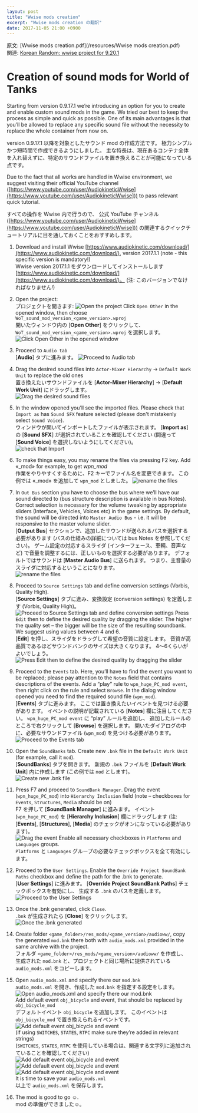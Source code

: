 ```yaml
---
layout: post
title: "Wwise mods creation"
excerpt: "Wwise mods creation の翻訳"
date: 2017-11-05 21:00 +0900
---
```

原文:
[Wwise mods creation.pdf](/resources/Wwise mods creation.pdf)  
関連:
[Korean Random: wwise project for 9.20.1](https://koreanrandom.com/forum/topic/41341-wwise-project-for-9201/)

# Creation of sound mods for World of Tanks

Starting from version 0.9.17.1 we’re introducing an option for you to create and enable custom sound mods in the game.
We tried our best to keep the process as simple and quick as possible.
One of its main advantages is that you’ll be allowed to replace any specific sound file
without the necessity to replace the whole container from now on.

version 0.9.17.1 以降を対象としたサウンド mod の作成方法です。
極力シンプルかつ短時間で作成できるようにしました。
主な特長は、現在あるコンテナ全体を入れ替えずに、特定のサウンドファイルを置き換えることが可能になっている点です。


Due to the fact that all works are handled in Wwise environment,
we suggest visiting their official YouTube channel
([https://www.youtube.com/user/AudiokineticWwise](https://www.youtube.com/user/AudiokineticWwise]))
to pass relevant quick tutorial.

すべての操作を Wwise 内で行うので、
公式 YouTube チャンネル
([https://www.youtube.com/user/AudiokineticWwise](https://www.youtube.com/user/AudiokineticWwise]))
の関連するクイックチュートリアルに目を通しておくことをおすすめします。


1. Download and install Wwise [https://www.audiokinetic.com/download/](https://www.audiokinetic.com/download/),
version 2017.1.1 (note - this specific version is mandatory!)  
Wwise version 2017.1.1 をダウンロードしてインストールします
[https://www.audiokinetic.com/download/](https://www.audiokinetic.com/download/)。
(注: このバージョンでなければなりません!)


2. Open the project:  
プロジェクトを開きます:
![Open the project](/resources/image_20171105_01.png)
Click `Open Other` in the opened window, then choose `WoT_sound_mod_version_<game_version>.wproj`  
開いたウィンドウ内の [**Open Other**] をクリックして、
`WoT_sound_mod_version_<game_version>.wproj` を選択します。
![Click Open Other in the opened window](/resources/image_20171105_02.png)

3. Proceed to `Audio tab`  
[**Audio**] タブに進みます。
![Proceed to Audio tab](/resources/image_20171105_03.png)

4. Drag the desired sound files into `Actor-Mixer Hierarchy` -> `Default Work Unit` to replace the old ones  
置き換えたいサウンドファイルを
[**Actor-Mixer Hierarchy**] -> [**Default Work Unit**]
にドラッグします。  
![Drag the desired sound files](/resources/image_20171105_04.png)

5. In the window opened you’ll see the imported files.
Please check that `Import as` has `Sound SFX` feature selected (please don't mistakenly select `Sound Voice`).  
ウィンドウが開いてインポートしたファイルが表示されます。
[**Import as**] の [**Sound SFX**] が選択されていることを確認してください
(間違って [**Sound Voice**] を選択しないようにしてください)。  
![check that Import](/resources/image_20171105_05.png)

6. To make things easy, you may rename the files via pressing F2 key.
Add «\_mod» for example, to get *wpn_mod*  
作業をやりやすくするために、F2 キーでファイル名を変更できます。
この例では «\_mod» を追加して `wpn_mod` としました。
![rename the files](/resources/image_20171105_06.png)

7. In `Out Bus` section you have to choose the bus where we’ll have our sound directed to (bus structure description is available in bus Notes).
Correct selection is necessary for the volume tweaking by appropriate sliders (Interface, Vehicles, Voices etc) in the game settings.
By default, the sound will be directed into `Master Audio Bus` - i.e. it will be responsive to the master volume slider.  
[**Output Bus**] セクションで、追加したサウンドが送られるバスを選択する必要があります
(バスの仕組みの詳細については bus Notes を参照してください)。
ゲーム設定の対応するスライダ (インターフェース、車輌、音声など) で音量を調整するには、正しいものを選択する必要があります。
デフォルトではサウンドは [**Master Audio Bus**] に送られます。
つまり、主音量のスライダに対応するということになります。  
![rename the files](/resources/image_20171105_07.png)

8. Proceed to `Source Settings` tab and define conversion settings (Vorbis, Quality High).  
[**Source Settings**] タブに進み、変換設定 (conversion settings) を定義します (Vorbis, Quality High)。  
![Proceed to Source Settings tab and define conversion settings](/resources/image_20171105_08.png)
Press `Edit` then to define the desired quality by dragging the slider.
The higher the quality set – the bigger will be the size of the resulting soundbank.
We suggest using values between 4 and 6.  
[**Edit**] を押し、スライダをドラッグして希望の音質に設定します。
音質が高品質であるほどサウンドバンクのサイズは大きくなります。
4～6くらいがよいでしょう。  
![Press Edit then to define the desired quality by dragging the slider](/resources/image_20171105_09.png)

9. Proceed to the `Events` tab.
Here, you’ll have to find the event you want to be replaced;
please pay attention to the `Notes` field that contains descriptions of the events.
Add a “play” rule to `wpn_huge_PC_mod event`, then right click on the rule and select `Browse`.
In the dialog window opened you need to find the required sound file (`wpn_mod`).  
[**Events**] タブに進みます。
ここでは置き換えたいイベントを見つける必要があります。
イベントの説明が記載されている [**Notes**] 欄に注目してください。
`wpn_huge_PC_mod event` に “play” ルールを追加し、
追加したルールのところで右クリックして [**Browse**] を選択します。
開いたダイアログの中に、必要なサウンドファイル (`wpn_mod`) を見つける必要があります。　　
![Proceed to the Events tab](/resources/image_20171105_10.png)

10. Open the `SoundBanks` tab.
Create new `.bnk` file in the `Default Work Unit` (for example, call it `mod`).  
[**SoundBanks**] タブを開きます。
新規の `.bnk` ファイルを [**Default Work Unit**] 内に作成します
(この例では `mod` とします)。  
![Create new .bnk file](/resources/image_20171105_11.png)

11. Press F7 and proceed to `SoundBank Manager`.
Drag the event (`wpn_huge_PC_mod`) into `Hierarchy Inclusion` field (note – checkboxes for `Events`, `Structures`, `Media` should be on)  
F7 を押して [**SoundBank Manager**] に進みます。
イベント (`wpn_huge_PC_mod`) を [**Hierarchy Inclusion**] 欄にドラッグします
(注: [**Events**], [**Structures**], [**Media**] のチェックがオンになっている必要があります)。  
![Drag the event](/resources/image_20171105_12.png)
Enable all necessary checkboxes in `Platforms` and `Languages` groups.  
`Platforms` と `Languages` グループの必要なチェックボックスを全て有効にします。

12. Proceed to the `User Settings`.
Enable the `Override Project SoundBank Paths` checkbox and define the path for the .bnk to generate.  
[**User Settings**] に進みます。
[**Override Project SoundBank Paths**] チェックボックスを有効にし、
生成する `.bnk` のパスを定義します。
![Proceed to the User Settings](/resources/image_20171105_13.png)

13. Once the .bnk generated, click `Close`.  
`.bnk` が生成されたら [**Close**] をクリックします。  
![Once the .bnk generated](/resources/image_20171105_14.png)

14. Create folder `<game_folder>/res_mods/<game_version>/audioww/`,
сopy the generated `mod.bnk` there both with `audio_mods.xml` provided in the same archive with the project.  
フォルダ `<game_folder>/res_mods/<game_version>/audioww/` を作成し、
生成された `mod.bnk` と、プロジェクトと同じ場所に提供されている `audio_mods.xml` をコピーします。

15. Open `audio_mods.xml` and specify there our `mod.bnk`  
`audio_mods.xml` を開き、作成した `mod.bnk` を指定する設定をします。  
![Open audio_mods.xml and specify there our mod.bnk](/resources/image_20171105_15.png)  
Add default event `obj_bicycle` and event, that should be replaced by `obj_bicycle_mod`  
デフォルトイベント `obj_bicycle` を追加します。
このイベントは `obj_bicycle_mod` で置き換えられるイベントです。  
![Add default event obj_bicycle and event](/resources/image_20171105_16.png)  
(if using `SWITCHES`, `STATES`, `RTPC` make sure they’re added in relevant strings)  
(`SWITCHES`, `STATES`, `RTPC` を使用している場合は、関連する文字列に追加されていることを確認してください)  
![Add default event obj_bicycle and event](/resources/image_20171105_17.png)  
![Add default event obj_bicycle and event](/resources/image_20171105_18.png)
![Add default event obj_bicycle and event](/resources/image_20171105_19.png)  
It is time to save your `audio_mods.xml`  
以上で `audio_mods.xml` を保存します。

16. The mod is good to go ☺.  
mod の準備ができました☺。

